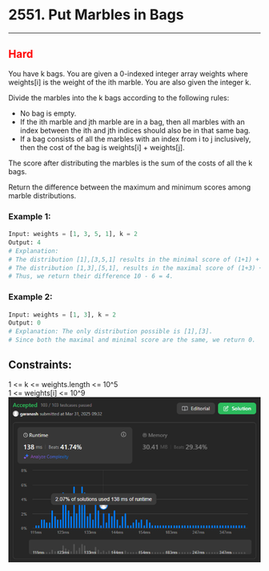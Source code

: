 # 2551. Put Marbles in Bags

<hr>

## <span style="color: red">Hard</span>

You have k bags. You are given a 0-indexed integer array weights where weights[i] is the weight of the ith marble. You are also given the integer k.

Divide the marbles into the k bags according to the following rules:

* No bag is empty.
* If the ith marble and jth marble are in a bag, then all marbles with an index between the ith and jth indices should also be in that same bag.
* If a bag consists of all the marbles with an index from i to j inclusively, then the cost of the bag is weights[i] + weights[j].

The score after distributing the marbles is the sum of the costs of all the k bags.

Return the difference between the maximum and minimum scores among marble distributions.

### Example 1:
```python
Input: weights = [1, 3, 5, 1], k = 2
Output: 4
# Explanation: 
# The distribution [1],[3,5,1] results in the minimal score of (1+1) + (3+1) = 6. 
# The distribution [1,3],[5,1], results in the maximal score of (1+3) + (5+1) = 10. 
# Thus, we return their difference 10 - 6 = 4.
```

### Example 2:
```python
Input: weights = [1, 3], k = 2
Output: 0
# Explanation: The only distribution possible is [1],[3]. 
# Since both the maximal and minimal score are the same, we return 0.
```

## Constraints:

1 <= k <= weights.length <= 10^5  
1 <= weights[i] <= 10^9  
![img.png](../result_img/img2551.png)
